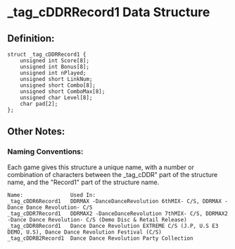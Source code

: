 # _tag_cDDRRecord1 Data Structure

## Definition:
```
struct _tag_cDDRRecord1 {
    unsigned int Score[8];
    unsigned int Bonus[8];
    unsigned int nPlayed;
    unsigned short LinkNum;
    unsigned short Combo[8];
    unsigned short ComboMax[8];
    unsigned char Level[8];
    char pad[2];
};
```
## Other Notes:
### Naming Conventions:
Each game gives this structure a unique name, with a number or combination of characters between the 
_tag_cDDR" part of the structure name, and the "Record1" part of the structure name.

```
Name:               Used In:
_tag_cDDR6Record1   DDRMAX -DanceDanceRevolution 6thMIX- C/S, DDRMAX -Dance Dance Revolution- C/S
_tag_cDDR7Record1   DDRMAX2 -DanceDanceRevolution 7thMIX- C/S, DDRMAX2 -Dance Dance Revolution- C/S (Demo Disc & Retail Release)
_tag_cDDR8Record1   Dance Dance Revolution EXTREME C/S (J.P, U.S E3 DEMO, U.S), Dance Dance Revolution Festival (C/S)
_tag_cDDRB2Record1  Dance Dance Revolution Party Collection
```
